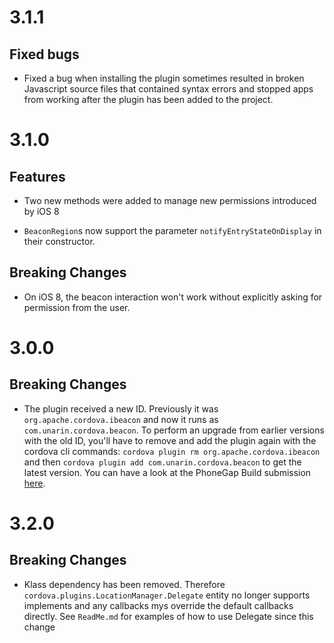 # 3.1.1

## Fixed bugs

* Fixed a bug when installing the plugin sometimes resulted in broken Javascript source files that contained syntax 
errors and stopped apps from working after the plugin has been added to the project. 

# 3.1.0

## Features

* Two new methods were added to manage new permissions introduced by iOS 8

* ```BeaconRegion```s now support the parameter ```notifyEntryStateOnDisplay``` in their constructor.

## Breaking Changes

* On iOS 8, the beacon interaction won't work without explicitly asking for permission from the user.


# 3.0.0

## Breaking Changes

* The plugin received a new ID. Previously it was ```org.apache.cordova.ibeacon``` and now it runs as 
```com.unarin.cordova.beacon```. To perform an upgrade from earlier versions with the old ID, you'll have to remove
and add the plugin again with the cordova cli commands: ```cordova plugin rm org.apache.cordova.ibeacon``` and then
```cordova plugin add com.unarin.cordova.beacon``` to get the latest version. You can have a look at the PhoneGap Build
submission [here](https://build.phonegap.com/plugins/986).

# 3.2.0

## Breaking Changes

* Klass dependency has been removed. Therefore ```cordova.plugins.LocationManager.Delegate``` entity no longer supports 
implements and any callbacks mys override the default callbacks directly. See ```ReadMe.md``` for examples of how to use
 Delegate since this change
